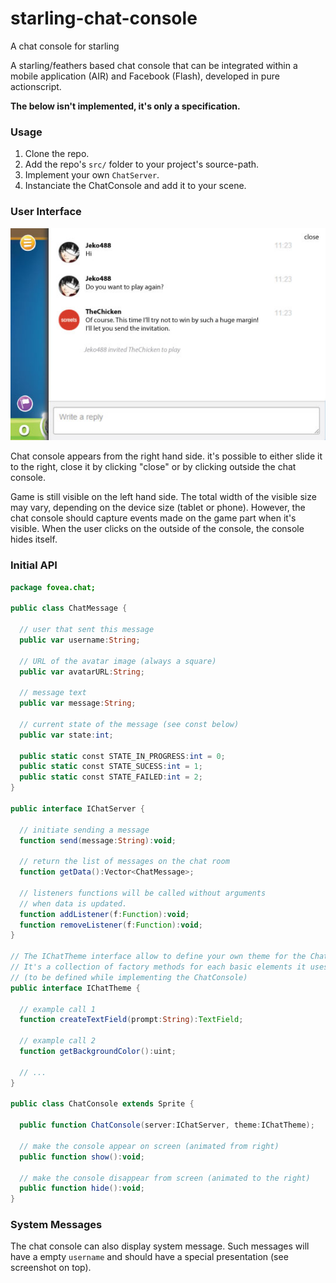 # starling-chat-console
A chat console for starling

A starling/feathers based chat console that can be integrated within a mobile application (AIR) and Facebook (Flash), developed in pure actionscript.

**The below isn't implemented, it's only a specification.**

### Usage

1. Clone the repo.
1. Add the repo's `src/` folder to your project's source-path.
1. Implement your own `ChatServer`.
1. Instanciate the ChatConsole and add it to your scene.

### User Interface

![User Interface](doc/chat-spec.jpg)

Chat console appears from the right hand side. it's possible to either slide it to the right, close it by clicking "close" or by clicking outside the chat console.

Game is still visible on the left hand side. The total width of the visible size may vary, depending on the device size (tablet or phone). However, the chat console should capture events made on the game part when it's visible. When the user clicks on the outside of the console, the console hides itself.

### Initial API

```actionscript
package fovea.chat;

public class ChatMessage {

  // user that sent this message
  public var username:String;

  // URL of the avatar image (always a square)
  public var avatarURL:String;

  // message text
  public var message:String;

  // current state of the message (see const below)
  public var state:int;

  public static const STATE_IN_PROGRESS:int = 0;
  public static const STATE_SUCESS:int = 1;
  public static const STATE_FAILED:int = 2;
}

public interface IChatServer {

  // initiate sending a message
  function send(message:String):void;

  // return the list of messages on the chat room
  function getData():Vector<ChatMessage>;

  // listeners functions will be called without arguments
  // when data is updated.
  function addListener(f:Function):void;
  function removeListener(f:Function):void;
}

// The IChatTheme interface allow to define your own theme for the ChatConsole.
// It's a collection of factory methods for each basic elements it uses.
// (to be defined while implementing the ChatConsole)
public interface IChatTheme {

  // example call 1
  function createTextField(prompt:String):TextField;

  // example call 2
  function getBackgroundColor():uint;

  // ...
}

public class ChatConsole extends Sprite {

  public function ChatConsole(server:IChatServer, theme:IChatTheme);

  // make the console appear on screen (animated from right)
  public function show():void;

  // make the console disappear from screen (animated to the right)
  public function hide():void;
}
```

### System Messages

The chat console can also display system message. Such messages will have a empty `username` and should have a special presentation (see screenshot on top).
